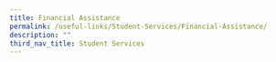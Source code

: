 ```yaml
---
title: Financial Assistance
permalink: /useful-links/Student-Services/Financial-Assistance/
description: ""
third_nav_title: Student Services
---
```

